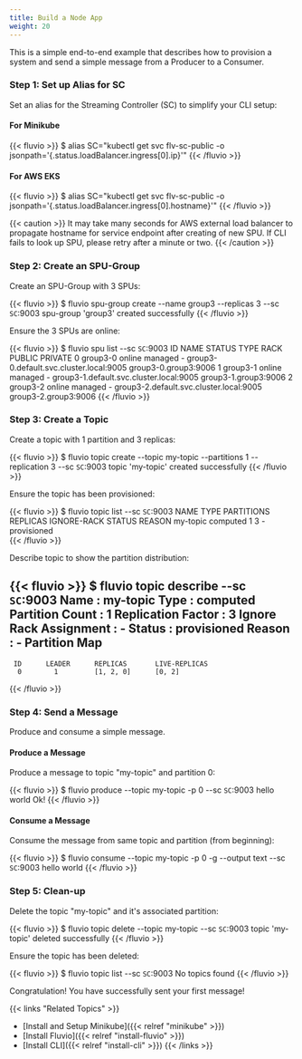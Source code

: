 ```yaml
---
title: Build a Node App
weight: 20
---
```


This is a simple end-to-end example that describes how to provision a system and send a simple message from a Producer to a Consumer.

### Step 1: Set up Alias for SC

Set an alias for the Streaming Controller (SC) to simplify your CLI setup:

#### For Minikube
{{< fluvio >}}
$ alias SC="kubectl get svc flv-sc-public -o jsonpath='{.status.loadBalancer.ingress[0].ip}'"
{{< /fluvio >}}

#### For AWS EKS
{{< fluvio >}}
$ alias SC="kubectl get svc flv-sc-public -o jsonpath='{.status.loadBalancer.ingress[0].hostname}'"
{{< /fluvio >}}

{{< caution >}}
It may take many seconds for AWS external load balancer to propagate hostname for service endpoint after creating of new SPU.   If CLI fails to look up SPU, please retry after a minute or two. 
{{< /caution >}}

### Step 2: Create an SPU-Group



Create an SPU-Group with 3 SPUs:

{{< fluvio >}}
$ fluvio spu-group create --name group3 --replicas 3 --sc `SC`:9003
spu-group 'group3' created successfully
{{< /fluvio >}}

Ensure the 3 SPUs are online:

{{< fluvio >}}
$ fluvio spu list  --sc `SC`:9003
ID  NAME      STATUS  TYPE     RACK  PUBLIC                                   PRIVATE 
  0  group3-0  online  managed   -    group3-0.default.svc.cluster.local:9005  group3-0.group3:9006 
  1  group3-1  online  managed   -    group3-1.default.svc.cluster.local:9005  group3-1.group3:9006 
  2  group3-2  online  managed   -    group3-2.default.svc.cluster.local:9005  group3-2.group3:9006 
{{< /fluvio >}}

### Step 3: Create a Topic

Create a topic with 1 partition and 3 replicas:

{{< fluvio >}}
$ fluvio topic create --topic my-topic --partitions 1 --replication 3  --sc `SC`:9003
topic 'my-topic' created successfully
{{< /fluvio >}}

Ensure the topic has been provisioned:

{{< fluvio >}}
$ fluvio topic list  --sc `SC`:9003
 NAME       TYPE      PARTITIONS  REPLICAS  IGNORE-RACK  STATUS       REASON 
 my-topic  computed      1          3           -       provisioned   
{{< /fluvio >}}

Describe topic to show the partition distribution:

{{< fluvio >}}
$ fluvio topic describe --sc `SC`:9003
 Name                    :  my-topic 
 Type                    :  computed 
 Partition Count         :  1 
 Replication Factor      :  3 
 Ignore Rack Assignment  :  - 
 Status                  :  provisioned 
 Reason                  :  - 
 Partition Map               
 -----------------           
     ID      LEADER      REPLICAS       LIVE-REPLICAS 
      0        1         [1, 2, 0]      [0, 2] 
{{< /fluvio >}}


### Step 4: Send a Message

Produce and consume a simple message.

#### Produce a Message

Produce a message to topic "my-topic" and partition 0:

{{< fluvio >}}
$ fluvio produce --topic my-topic -p 0  --sc `SC`:9003 
hello world
Ok!
{{< /fluvio >}}

#### Consume a Message

Consume the message from same topic and  partition (from beginning):

{{< fluvio >}}
$ fluvio consume  --topic my-topic -p 0 -g --output text --sc `SC`:9003 
hello world
{{< /fluvio >}}

### Step 5: Clean-up 

Delete the topic "my-topic" and it's associated partition:

{{< fluvio >}}
$ fluvio topic delete  --topic my-topic  --sc `SC`:9003
topic 'my-topic' deleted successfully
{{< /fluvio >}}

Ensure the topic has been deleted:

{{< fluvio >}}
$ fluvio topic list  --sc `SC`:9003
No topics found
{{< /fluvio >}}

Congratulation! You have successfully sent your first message!

{{< links "Related Topics" >}}
* [Install and Setup Minikube]({{< relref "minikube" >}})
* [Install Fluvio]({{< relref "install-fluvio" >}})
* [Install CLI]({{< relref "install-cli" >}})
{{< /links >}}